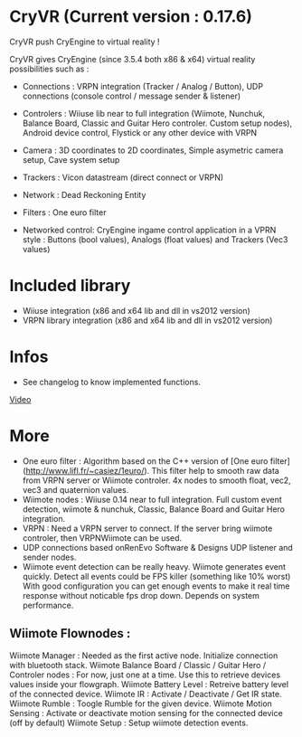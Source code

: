 CryVR (Current version : 0.17.6)
=====

CryVR push CryEngine to virtual reality !

CryVR gives CryEngine (since 3.5.4 both x86 & x64) virtual reality possibilities such as :
  
  * Connections : VRPN integration (Tracker / Analog / Button), UDP connections (console control / message sender & listener)
  
  * Controlers : Wiiuse lib near to full integration (Wiimote, Nunchuk, Balance Board, Classic and Guitar Hero controler. Custom setup nodes), Android device control, Flystick or any other device with VRPN
      
  * Camera : 3D coordinates to 2D coordinates, Simple asymetric camera setup, Cave system setup
  
  * Trackers : Vicon datastream (direct connect or VRPN)
      
  * Network : Dead Reckoning Entity 
  
  * Filters : One euro filter

  * Networked control: CryEngine ingame control application in a VPRN style : Buttons (bool values), Analogs (float values) and Trackers (Vec3 values)



Included library
================
- Wiiuse integration (x86 and x64 lib and dll in vs2012 version)
- VRPN library integration (x86 and x64 lib and dll in vs2012 version)


Infos
======

- See changelog to know implemented functions.

[Video](http://www.youtube.com/watch?v=0e7RbiY0b60)


More
====

- One euro filter : Algorithm based on the C++ version of [One euro filter] (http://www.lifl.fr/~casiez/1euro/). This filter help to smooth raw data from VRPN server or Wiimote controler. 4x nodes to smooth float, vec2, vec3 and quaternion values.
- Wiimote nodes :  Wiiuse 0.14 near to full integration. Full custom event detection, wiimote & nunchuk, Classic, Balance Board and Guitar Hero integration.
- VRPN : Need a VRPN server to connect. If the server bring wiimote controler, then VRPNWiimote can be used. 
- UDP connections based onRenEvo Software & Designs UDP listener and sender nodes.
- Wiimote event detection can be really heavy. Wiimote generates event quickly. Detect all events could be FPS killer (something like 10% worst)
With good configuration you can get enough events to make it real time response without noticable fps drop down. Depends on system performance.

Wiimote Flownodes :
------------------

Wiimote Manager : Needed as the first active node. Initialize connection with bluetooth stack. 
Wiimote Balance Board / Classic / Guitar Hero / Controler nodes : For now, just one at a time. Use this to retrieve devices values inside your flowgraph.
Wiimote Battery Level : Retreive battery level of the connected device.
Wiimote IR : Activate / Deactivate / Get IR state.
Wiimote Rumble : Toogle Rumble for the given device.
Wiimote Motion Sensing : Activate or deactivate motion sensing for the connected device (off by default)
Wiimote Setup : Setup wiimote detection events.





